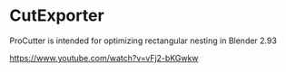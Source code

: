 # CutExporter
ProCutter is intended for optimizing rectangular nesting in Blender 2.93

https://www.youtube.com/watch?v=vFj2-bKGwkw
